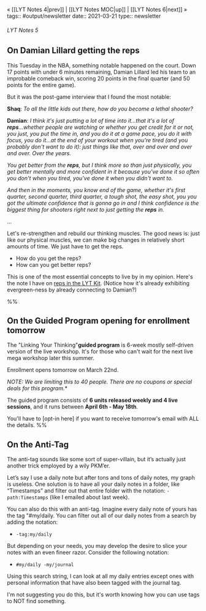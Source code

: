 « [[LYT Notes 4|prev]] | [[LYT Notes MOC|up]] | [[LYT Notes 6|next]] »
tags:: #output/newsletter
date:: 2021-03-21
type:: newsletter

###### LYT Notes 5
## On Damian Lillard getting the reps
This Tuesday in the NBA, something notable happened on the court. Down 17 points with under 6 minutes remaining, Damian Lillard led his team to an improbable comeback win, scoring 20 points in the final quarter (and 50 points for the entire game).

But it was the post-game interview that I found the most notable:

**Shaq**: *To all the little kids out there, how do you become a lethal shooter?* 

**Damian**: *I think it's just putting a lot of time into it...that it's a lot of **reps**...whether people are watching or whether you get credit for it or not, you just, you put the time in, and you do it at a game pace, you do it with focus, you do it...at the end of your workout when you're tired (and you probably don't want to do it): just things like that, over and over and over and over. 
Over the years.* 

*You get better from the **reps**, but I think more so than just physically, you get better mentally and more confident in it because you've done it so often you don't when you tired, you've done it when you didn't want to.* 

*And then in the moments, you know end of the game, whether it's first quarter, second quarter, third quarter, a tough shot, the easy shot, you you got the ultimate confidence that is gonna go in and I think confidence is the biggest thing for shooters right next to just getting the **reps** in.*

...

Let's re-strengthen and rebuild our thinking muscles. The good news is: just like our physical muscles, we can make big changes in relatively short amounts of time. We just have to get the reps.

- How do you get the reps? 
- How can you get better reps?

This is one of the most essential concepts to live by in my opinion. Here's the note I have on [reps in the LYT Kit](https://publish.obsidian.md/lyt-kit/Reps). (Notice how it's already exhibiting evergreen-ness by already connecting to Damian?)

%%
## On the Guided Program opening for enrollment tomorrow
The "Linking Your Thinking"**guided program** is 6-week mostly self-driven version of the live workshop. It's for those who can't wait for the next live mega workshop later this summer.  

Enrollment opens tomorrow on March 22nd. 

*NOTE: We are limiting this to 40 people. There are no coupons or special deals for this program.** 

The guided program consists of **6 units released weekly and 4 live sessions**, and it runs between **April 6th - May 18th**. 

You'll have to [opt-in here] if you want to receive tomorrow's email with ALL the details. 
%%
## On the Anti-Tag
The anti-tag sounds like some sort of super-villain, but it’s actually just another trick employed by a wily PKM’er.

Let’s say I use a daily note but after tons and tons of daily notes, my graph is useless. One solution is to have all your daily notes in a folder, like “Timestamps” and filter out that entire folder with the notation: `-path:Timestamps` (like I emailed about last week).

You can also do this with an anti-tag. Imagine every daily note of yours has the tag "#my/daily. You can filter out all of our daily notes from a search by adding the notation:

-   `-tag:my/daily`

But depending on your needs, you may develop the desire to slice your notes with an even fineer razor. Consider the following notation:

-   `#my/daily -my/journal`

Using this search string, I can look at all my daily entries except ones with personal information that have also been tagged with the journal tag.

I'm not suggesting you do this, but it's worth knowing how you can use tags to NOT find something.